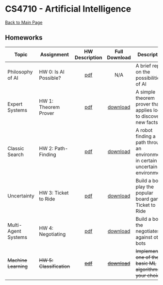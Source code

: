 CS4710 - Artificial Intelligence
===============================

[Back to Main Page](../readme.html)

Homeworks
---------------------------------------

| Topic | Assignment | HW Description | Full Download | Description |
| ----- | ----- | :---: | :--------: | --------------------|
| Philosophy of AI | HW 0: Is AI Possible? | [pdf](hw0_Philosophy.pdf) | N/A | A brief report on the possibilities of AI |
| Expert Systems | HW 1: Theorem Prover | [pdf](hw1_TheoremProver/hw1_TheoremProver.pdf) | [download](./hw1_TheoremProver.zip) | A simple theorem prover that applies logic to discover new facts |
| Classic Search | HW 2: Path-Finding | [pdf](hw2_ProbabilisticAStar/hw2_ProbabilisticAStar.pdf) | [download](./hw2_ProbabilisticAStar.zip) | A robot finding a path through an environment in certain and uncertain environments |
| Uncertainty | HW 3: Ticket to Ride | [pdf](hw3_TicketToRide/hw3_TicketToRide.pdf) | [download](./hw3_TicketToRide.zip) | Build a bot to play the popular board game Ticket to Ride |
| Multi-Agent Systems | HW 4: Negotiating | [pdf](hw4_negotiator/hw4_negotiating.pdf) | [download](./hw4_negotiator.zip) | Build a bot the negotiates against other bots |
| ~~Machine Learning~~ | ~~HW 5: Classification~~ | ~~[pdf](hw5_MachineLearning/hw5_machineLearning.pdf)~~ | ~~[download](./hw5_MachineLearning.zip)~~ | ~~Implement one of the basic ML algorithms of your choice~~ |

